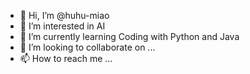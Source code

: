 - 👋 Hi, I’m @huhu-miao
- 👀 I’m interested in AI
- 🌱 I’m currently learning Coding with Python and Java
- 💞️ I’m looking to collaborate on ...
- 📫 How to reach me ...

<!---
huhu-miao/huhu-miao is a ✨ special ✨ repository because its `README.md` (this file) appears on your GitHub profile.
You can click the Preview link to take a look at your changes.
--->
